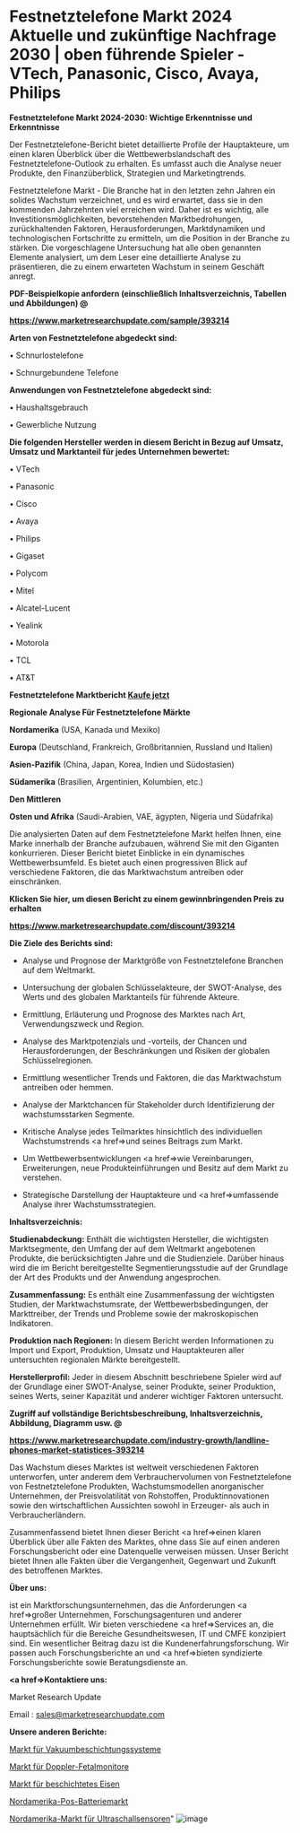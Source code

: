 # Festnetztelefone Markt 2024 Aktuelle und zukünftige Nachfrage 2030 | oben führende Spieler - VTech, Panasonic, Cisco, Avaya, Philips

<strong>Festnetztelefone Markt 2024-2030: Wichtige Erkenntnisse und Erkenntnisse</strong>

Der Festnetztelefone-Bericht bietet detaillierte Profile der Hauptakteure, um einen klaren Überblick über die Wettbewerbslandschaft des Festnetztelefone-Outlook zu erhalten. Es umfasst auch die Analyse neuer Produkte, den Finanzüberblick, Strategien und Marketingtrends.

Festnetztelefone Markt - Die Branche hat in den letzten zehn Jahren ein solides Wachstum verzeichnet, und es wird erwartet, dass sie in den kommenden Jahrzehnten viel erreichen wird. Daher ist es wichtig, alle Investitionsmöglichkeiten, bevorstehenden Marktbedrohungen, zurückhaltenden Faktoren, Herausforderungen, Marktdynamiken und technologischen Fortschritte zu ermitteln, um die Position in der Branche zu stärken. Die vorgeschlagene Untersuchung hat alle oben genannten Elemente analysiert, um dem Leser eine detaillierte Analyse zu präsentieren, die zu einem erwarteten Wachstum in seinem Geschäft anregt.



<strong><b>PDF-Beispielkopie anfordern (einschließlich Inhaltsverzeichnis, Tabellen und Abbildungen) @ </b></strong>

<strong><a href=https://www.marketresearchupdate.com/sample/393214>

<strong>https://www.marketresearchupdate.com/sample/393214</u></a></strong></strong>



<strong>Arten von Festnetztelefone abgedeckt sind:</strong>

• Schnurlostelefone

• Schnurgebundene Telefone



<strong>Anwendungen von Festnetztelefone abgedeckt sind:</strong>

• Haushaltsgebrauch

• Gewerbliche Nutzung



<strong>Die folgenden Hersteller werden in diesem Bericht in Bezug auf Umsatz, Umsatz und Marktanteil für jedes Unternehmen bewertet:</strong>

• VTech

• Panasonic

• Cisco

• Avaya

• Philips

• Gigaset

• Polycom

• Mitel

• Alcatel-Lucent

• Yealink

• Motorola

• TCL

• AT&T



<strong>Festnetztelefone Marktbericht <a href=https://www.marketresearchupdate.com/buynow/393214>Kaufe jetzt</a></strong>



<strong>Regionale Analyse Für Festnetztelefone Märkte</strong>



<strong>Nordamerika</strong> (USA, Kanada und Mexiko)



<strong>Europa</strong> (Deutschland, Frankreich, Großbritannien, Russland und Italien)



<strong>Asien-Pazifik</strong> (China, Japan, Korea, Indien und Südostasien)



<strong>Südamerika</strong> (Brasilien, Argentinien, Kolumbien, etc.)



<strong>Den Mittleren</strong> 

<strong>Osten und Afrika</strong> (Saudi-Arabien, VAE, ägypten, Nigeria und Südafrika)

Die analysierten Daten auf dem Festnetztelefone Markt helfen Ihnen, eine Marke innerhalb der Branche aufzubauen, während Sie mit den Giganten konkurrieren. Dieser Bericht bietet Einblicke in ein dynamisches Wettbewerbsumfeld. Es bietet auch einen progressiven Blick auf verschiedene Faktoren, die das Marktwachstum antreiben oder einschränken.



<strong>Klicken Sie hier, um diesen Bericht zu einem gewinnbringenden Preis zu erhalten
</strong>

<strong><a href=https://www.marketresearchupdate.com/discount/393214>https://www.marketresearchupdate.com/discount/393214</b></u></strong></a>



<strong>Die Ziele des Berichts sind:</strong>

- Analyse und Prognose der Marktgröße von Festnetztelefone Branchen auf dem Weltmarkt.

- Untersuchung der globalen Schlüsselakteure, der SWOT-Analyse, des Werts und des globalen Marktanteils für führende Akteure.

- Ermittlung, Erläuterung und Prognose des Marktes nach Art, Verwendungszweck und Region.

- Analyse des Marktpotenzials und -vorteils, der Chancen und Herausforderungen, der Beschränkungen und Risiken der globalen Schlüsselregionen.

- Ermittlung wesentlicher Trends und Faktoren, die das Marktwachstum antreiben oder hemmen.

- Analyse der Marktchancen für Stakeholder durch Identifizierung der wachstumsstarken Segmente.

- Kritische Analyse jedes Teilmarktes hinsichtlich des individuellen Wachstumstrends <a href=>und</a> seines Beitrags zum Markt.

- Um Wettbewerbsentwicklungen <a href=>wie</a> Vereinbarungen, Erweiterungen, neue Produkteinführungen und Besitz auf dem Markt zu verstehen.

- Strategische Darstellung der Hauptakteure und <a href=>umfas</a>sende Analyse ihrer Wachstumsstrategien.



<strong>Inhaltsverzeichnis:</strong>



<strong>Studienabdeckung:</strong> Enthält die wichtigsten Hersteller, die wichtigsten Marktsegmente, den Umfang der auf dem Weltmarkt angebotenen Produkte, die berücksichtigten Jahre und die Studienziele. Darüber hinaus wird die im Bericht bereitgestellte Segmentierungsstudie auf der Grundlage der Art des Produkts und der Anwendung angesprochen.



<strong>Zusammenfassung:</strong> Es enthält eine Zusammenfassung der wichtigsten Studien, der Marktwachstumsrate, der Wettbewerbsbedingungen, der Markttreiber, der Trends und Probleme sowie der makroskopischen Indikatoren.



<strong>Produktion nach Regionen:</strong> In diesem Bericht werden Informationen zu Import und Export, Produktion, Umsatz und Hauptakteuren aller untersuchten regionalen Märkte bereitgestellt.



<strong>Herstellerprofil:</strong> Jeder in diesem Abschnitt beschriebene Spieler wird auf der Grundlage einer SWOT-Analyse, seiner Produkte, seiner Produktion, seines Werts, seiner Kapazität und anderer wichtiger Faktoren untersucht.



<strong><b>Zugriff auf vollständige Berichtsbeschreibung, Inhaltsverzeichnis, Abbildung, Diagramm usw. @ </b></strong>

<strong><a href=https://www.marketresearchupdate.com/industry-growth/landline-phones-market-statistices-393214>https://www.marketresearchupdate.com/industry-growth/landline-phones-market-statistices-393214</a></strong>

Das Wachstum dieses Marktes ist weltweit verschiedenen Faktoren unterworfen, unter anderem dem Verbrauchervolumen von Festnetztelefone von Festnetztelefone Produkten, Wachstumsmodellen anorganischer Unternehmen, der Preisvolatilität von Rohstoffen, Produktinnovationen sowie den wirtschaftlichen Aussichten sowohl in Erzeuger- als auch in Verbraucherländern.

Zusammenfassend bietet Ihnen dieser Bericht <a href=>einen</a> klaren Überblick über alle Fakten des Marktes, ohne dass Sie auf einen anderen Forschungsbericht oder eine Datenquelle verweisen müssen. Unser Bericht bietet Ihnen alle Fakten über die Vergangenheit, Gegenwart und Zukunft des betroffenen Marktes.



<strong>Über uns:</strong>

 ist ein Marktforschungsunternehmen, das die Anforderungen <a href=>großer</a> Unternehmen, Forschungsagenturen und anderer Unternehmen erfüllt. Wir bieten verschiedene <a href=>Services</a> an, die hauptsächlich für die Bereiche Gesundheitswesen, IT und CMFE konzipiert sind. Ein wesentlicher Beitrag dazu ist die Kundenerfahrungsforschung. Wir passen auch Forschungsberichte an und <a href=>bieten</a> syndizierte Forschungsberichte sowie Beratungsdienste an.



<strong><a href=>Kontaktiere uns:</a></strong>

Market Research Update

Email : sales@marketresearchupdate.com



<strong>Unsere anderen Berichte:</strong>

<a href=https://www.linkedin.com/pulse/vacuum-coating-system-market-expected-witness>Markt für Vakuumbeschichtungssysteme</a>

<a href=https://www.linkedin.com/pulse/doppler-fetal-monitors-market-report-2023-top>Markt für Doppler-Fetalmonitore</a>

<a href=https://www.linkedin.com/pulse/coated-iron-market-outlooks-2023-size-players>Markt für beschichtetes Eisen</a>

<a href=https://www.linkedin.com/pulse/north-america-pos-battery-market-analysis-2023>Nordamerika-Pos-Batteriemarkt</a>

<a href=https://www.linkedin.com/pulse/north-america-ultrasound-sensors-market-2023-manufacturers>Nordamerika-Markt für Ultraschallsensoren</a>"
![image](https://github.com/meghapanth/markettrends/assets/163847665/c01f4fde-7a7f-4959-a38c-6cb9cf1c7aa5)
